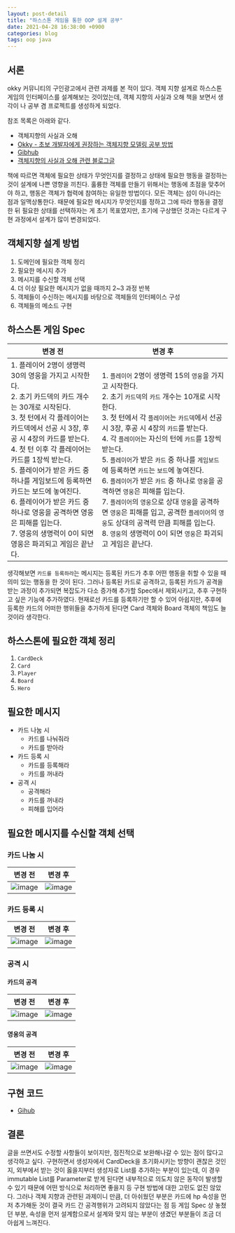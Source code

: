 ```yaml
---
layout: post-detail
title: "하스스톤 게임을 통한 OOP 설계 공부"
date: 2021-04-28 16:38:00 +0900
categories: blog
tags: oop java
---
```



## 서론

okky 커뮤니티의 구인광고에서 관련 과제를 본 적이 있다. 객체 지향 설계로 하스스톤 게임의 인터페이스를 설계해보는 것이었는데, 객체 지향의 사실과 오해 책을 보면서 생각이 나 공부 겸 프로젝트를 생성하게 되었다. 

참조 목록은 아래와 같다. 

* 객체지향의 사실과 오해 
* [Okky - 초보 개발자에게 권장하는 객체지향 모델링 공부 방법](https://okky.kr/article/358197)
* [Gibhub](https://github.com/jojoldu/oop-java)
* [객체지향의 사실과 오해 관련 블로그글](https://jupiny.com/2019/01/12/object-orientation-fact-and-misunderstanding/)

책에 따르면 객체에 필요한 상태가 무엇인지를 결정하고 상태에 필요한 행동을 결정하는 것이 설계에 나쁜 영향을 끼친다. 훌륭한 객체를 만들기 위해서는 행동에 초점을 맞추어야 하고, 행동은 객체가 협력에 참여하는 유일한 방법이다. 모든 객체는 섬이 아니라는 점과 일맥상통한다. 때문에 필요한 메시지가 무엇인지를 정하고 그에 따라 행동을 결정한 뒤 필요한 상태를 선택하자는 게 초기 목표였지만, 초기에 구상했던 것과는 다르게 구현 과정에서 설계가 많이 변경되었다. 



## 객체지향 설계 방법
1. 도메인에 필요한 객체 정리 
2. 필요한 메시지 추가 
3. 메시지를 수신할 객체 선택 
4. 더 이상 필요한 메시지가 없을 때까지 2~3 과정 반복 
5. 객체들이 수신하는 메시지를 바탕으로 객체들의 인터페이스 구성 
6. 객체들의 메소드 구현 



## 하스스톤 게임 Spec

|변경 전|변경 후|
|------|------|
|1. 플레이어 2명이 생명력 30의 영웅을 가지고 시작한다. <br/>2. 초기 카드덱의 카드 개수는 30개로 시작된다. <br/>3. 첫 턴에서 각 플레이어는 카드덱에서 선공 시 3장, 후공 시 4장의 카드를 받는다. <br/>4. 첫 턴 이후 각 플레이어는 카드를 1장씩 받는다. <br/>5. 플레이어가 받은 카드 중 하나를 게임보드에 등록하면 카드는 보드에 놓여진다.<br/>6. 플레이어가 받은 카드 중 하나로 영웅을 공격하면 영웅은 피해를 입는다.<br/>7. 영웅의 생명력이 0이 되면 영웅은 파괴되고 게임은 끝난다.|1. `플레이어` 2명이 생명력 15의 `영웅`을 가지고 시작한다. <br />2. 초기 `카드덱`의 `카드` 개수는 10개로 시작한다. <br />3. 첫 턴에서 각 `플레이어`는 `카드덱`에서 선공 시 3장, 후공 시 4장의 `카드`를 받는다. <br />4. 각 `플레이어`는 자신의 턴에 `카드`를 1장씩 받는다. <br />5. `플레이어`가 받은 `카드` 중 하나를 `게임보드`에 등록하면 `카드`는 `보드`에 놓여진다. <br />6. `플레이어`가 받은 `카드` 중 하나로 `영웅`을 공격하면 `영웅`은 피해를 입는다. <br />7. `플레이어`의 `영웅`으로 상대 `영웅`을 공격하면 `영웅`은 피해를 입고, 공격한 `플레이어`의 `영웅`도 상대의 공격력 만큼 피해를 입는다. <br />8. `영웅`의 생명력이 0이 되면 `영웅`은 파괴되고 게임은 끝난다.|

생각해보면 `카드를 등록하라`는 메시지는 등록된 카드가 추후 어떤 행동을 취할 수 있을 때 의미 있는 행동을 한 것이 된다. 그러나 등록된 카드로 공격하고, 등록된 카드가 공격을 받는 과정이 추가되면 복잡도가 다소 증가해 추가할 Spec에서 제외시키고, 추후 구현하고 싶은 기능에 추가하였다. 현재로선 카드를 등록하기만 할 수 있어 아쉽지만, 추후에 등록한 카드의 어떠한 행위들을 추가하게 된다면 Card 객체와 Board 객체의 책임도 늘 것이라 생각한다.  



## 하스스톤에 필요한 객체 정리 
1. `CardDeck`
2. `Card`
3. `Player`
4. `Board`
5. `Hero`



## 필요한 메시지
- 카드 나눔 시
  - 카드를 나눠줘라
  - 카드를 받아라
- 카드 등록 시 
  - 카드를 등록해라
  - 카드를 꺼내라
- 공격 시
  - 공격해라
  - 카드를 꺼내라 
  - 피해를 입어라



## 필요한 메시지를 수신할 객체 선택
### 카드 나눔 시

|변경 전|변경 후|
|------|------|
|![image](https://user-images.githubusercontent.com/62458327/116365834-9e2c2a80-a840-11eb-843d-cbed7526dc18.png)|![image](https://user-images.githubusercontent.com/62458327/116200486-5ab7ba80-a773-11eb-88c6-f9376adbd1b0.png)|



### 카드 등록 시 

|변경 전|변경 후|
|------|------|
|![image](https://user-images.githubusercontent.com/62458327/116365884-abe1b000-a840-11eb-845b-b9fa09358ba0.png)|![image](https://user-images.githubusercontent.com/62458327/116184398-a316ae80-a75a-11eb-8970-fd77f4144412.png)|



### 공격 시 
#### 카드의 공격

|변경 전|변경 후|
|------|------|
|![image](https://user-images.githubusercontent.com/62458327/116365930-b734db80-a840-11eb-9ee7-466abcb69b68.png)|![image](https://user-images.githubusercontent.com/62458327/116194621-0bba5700-a76c-11eb-9615-9819147e107a.png)|



#### 영웅의 공격

|변경 전|변경 후|
|------|------|
|![image](https://user-images.githubusercontent.com/62458327/116365967-c156da00-a840-11eb-9079-e3e7299c2389.png)|![image](https://user-images.githubusercontent.com/62458327/116194641-1248ce80-a76c-11eb-9009-7c72f48975a3.png)|



## 구현 코드

* [Gihub](https://github.com/sloth-bear/hearthstone)



## 결론

글을 쓰면서도 수정할 사항들이 보이지만, 점진적으로 보완해나갈 수 있는 점이 많다고 생각하고 싶다. 구현하면서 생성자에서 CardDeck을 초기화시키는 방향이 괜찮은 것인지, 외부에서 받는 것이 옳을지부터 생성자로 List를 추가하는 부분이 있는데, 이 경우 immutable List를 Parameter로 받게 된다면 내부적으로 의도치 않은 동작이 발생할 수 있기 때문에 어떤 방식으로 처리하면 좋을지 등 구현 방법에 대한 고민도 없진 않았다. 그러나 객체 지향과 관련된 과제이니 만큼, 더 아쉬웠던 부분은 카드에 hp 속성을 먼저 추가해둔 것이 결국 카드 간 공격행위가 고려되지 않았다는 점 등 게임 Spec 상 놓쳤던 부분, 속성을 먼저 설계함으로서 설계와 맞지 않는 부분이 생겼던 부분들이 조금 더 아쉽게 느껴진다. 

